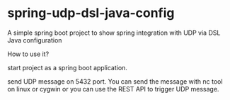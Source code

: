 # spring-udp-dsl-java-config
A simple spring boot project to show spring integration with UDP via DSL Java configuration

How to use it?

start project as a spring boot application.

send UDP message on 5432 port. You can send the message with nc tool on linux or cygwin or you can use the REST API to trigger UDP message.